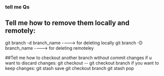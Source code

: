 ### tell me Qs
## Tell me how to remove them locally and remotely:
git branch -d branch_name ----> for deleting locally
git branch -D branch_name ----> for deleting remoteley

##Tell me how to checkout another branch without commit changes
if u want to discard changes:
git checkout -- <file>
git checkout branch
if you want to keep changes:
git stash save
git checkout branch
git stash pop

